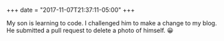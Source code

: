 +++
date = "2017-11-07T21:37:11-05:00"
+++

My son is learning to code. I challenged him to make a change to my blog. He submitted a pull request to delete a photo of himself. 😀
